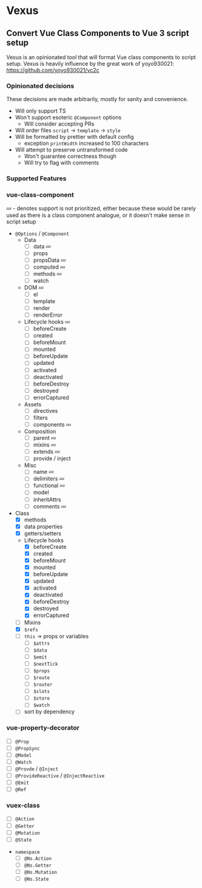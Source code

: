# Vexus

## Convert Vue Class Components to Vue 3 script setup

Vexus is an opinionated tool that will format Vue class components to script setup. Vexus is heavily influence by the great work of yoyo930021: https://github.com/yoyo930021/vc2c

### Opinionated decisions

These decisions are made arbitrarily, mostly for sanity and convenience.

- Will only support TS
- Won't support esoteric `@Component` options
  - Will consider accepting PRs
- Will order files `script` -> `template` -> `style`
- Will be formatted by prettier with default config
  - exception `printWidth` increased to 100 characters
- Will attempt to preserve untransformed code
  - Won't guarantee correctness though
  - Will try to flag with comments

### Supported Features

### vue-class-component

:zzz: - denotes support is not prioritized, either because these would be rarely used as there is a class component analogue, or it doesn't make sense in script setup

- `@Options` / `@Component`
  - Data
    - [ ] data :zzz:
    - [ ] props
    - [ ] propsData :zzz:
    - [ ] computed :zzz:
    - [ ] methods :zzz:
    - [ ] watch
  - DOM :zzz:
    - [ ] el
    - [ ] template
    - [ ] render
    - [ ] renderError
  - Lifecycle hooks :zzz:
    - [ ] beforeCreate
    - [ ] created
    - [ ] beforeMount
    - [ ] mounted
    - [ ] beforeUpdate
    - [ ] updated
    - [ ] activated
    - [ ] deactivated
    - [ ] beforeDestroy
    - [ ] destroyed
    - [ ] errorCaptured
  - Assets
    - [ ] directives
    - [ ] filters
    - [ ] components :zzz:
  - Composition
    - [ ] parent :zzz:
    - [ ] mixins :zzz:
    - [ ] extends :zzz:
    - [ ] provide / inject
  - Misc
    - [ ] name :zzz:
    - [ ] delimiters :zzz:
    - [ ] functional :zzz:
    - [ ] model
    - [ ] inheritAttrs
    - [ ] comments :zzz:
- Class
  - [x] methods
  - [x] data properties
  - [x] getters/setters
  - Lifecycle hooks
    - [x] beforeCreate
    - [x] created
    - [x] beforeMount
    - [x] mounted
    - [x] beforeUpdate
    - [x] updated
    - [x] activated
    - [x] deactivated
    - [x] beforeDestroy
    - [x] destroyed
    - [x] errorCaptured
  - [ ] Mixins
  - [x] `$refs`
  - [ ] `this` -> props or variables
    - [ ] `$attrs`
    - [ ] `$data`
    - [ ] `$emit`
    - [ ] `$nextTick`
    - [ ] `$props`
    - [ ] `$route`
    - [ ] `$router`
    - [ ] `$slots`
    - [ ] `$store`
    - [ ] `$watch`
  - [ ] sort by dependency

### vue-property-decorator

- [ ] `@Prop`
- [ ] `@PropSync`
- [ ] `@Model`
- [ ] `@Watch`
- [ ] `@Provde` / `@Inject`
- [ ] `@ProvideReactive` / `@InjectReactive`
- [ ] `@Emit`
- [ ] `@Ref`

### vuex-class

- [ ] `@Action`
- [ ] `@Getter`
- [ ] `@Mutation`
- [ ] `@State`
- `namespace`
  - [ ] `@Ns.Action`
  - [ ] `@Ns.Getter`
  - [ ] `@Ns.Mutation`
  - [ ] `@Ns.State`
